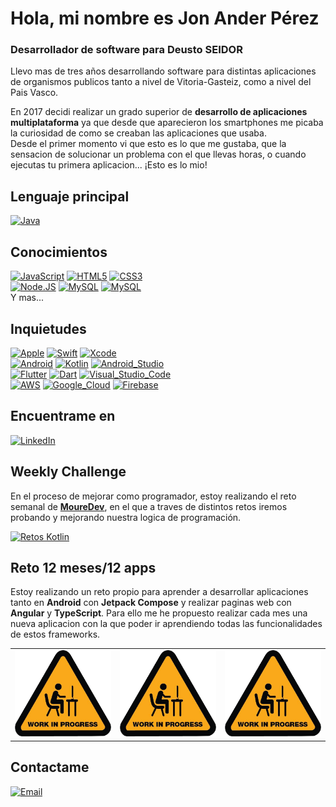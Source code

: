 # Hola, mi nombre es Jon Ander Pérez
### Desarrollador de software para Deusto SEIDOR

Llevo mas de tres años desarrollando software para distintas aplicaciones de organismos publicos tanto a nivel de Vitoria-Gasteiz, como a nivel del Pais Vasco.

En 2017 decidi realizar un grado superior de **desarrollo de aplicaciones multiplataforma** ya que desde que aparecieron los smartphones me picaba la curiosidad de como se creaban las aplicaciones que usaba.  
Desde el primer momento vi que esto es lo que me gustaba, que la sensacion de solucionar un problema con el que llevas horas, o cuando ejecutas tu primera aplicacion... ¡Esto es lo mio!

## Lenguaje principal
[![Java](https://img.shields.io/badge/Java-007396?style=for-the-badge&logo=java&logoColor=white&labelColor=101010)]()

## Conocimientos
[![JavaScript](https://img.shields.io/badge/JavaScript-F7DF1E?style=for-the-badge&logo=javascript&logoColor=white&labelColor=101010)]()
[![HTML5](https://img.shields.io/badge/HTML5-E34F26?style=for-the-badge&logo=html5&logoColor=white&labelColor=101010)]()
[![CSS3](https://img.shields.io/badge/CSS3-1572B6?style=for-the-badge&logo=css3&logoColor=white&labelColor=101010)]()  
[![Node.JS](https://img.shields.io/badge/Node.JS-339933?style=for-the-badge&logo=node.js&logoColor=white&labelColor=101010)]()
[![MySQL](https://img.shields.io/badge/MySQL-4479A1?style=for-the-badge&logo=mysql&logoColor=white&labelColor=101010)]()
[![MySQL](https://img.shields.io/badge/Angular-DD0031?style=for-the-badge&logo=angular&logoColor=white&labelColor=101010)]()  
Y mas...

## Inquietudes
[![Apple](https://img.shields.io/badge/iOS-999999?style=for-the-badge&logo=apple&logoColor=white&labelColor=101010)]()
[![Swift](https://img.shields.io/badge/Swift-FA7343?style=for-the-badge&logo=swift&logoColor=white&labelColor=101010)]()
[![Xcode](https://img.shields.io/badge/Xcode-1575F9?style=for-the-badge&logo=xcode&logoColor=white&labelColor=101010)]()  
[![Android](https://img.shields.io/badge/Android-3DDC84?style=for-the-badge&logo=android&logoColor=white&labelColor=101010)]()
[![Kotlin](https://img.shields.io/badge/Kotlin-0095D5?style=for-the-badge&logo=kotlin&logoColor=white&labelColor=101010)]()
[![Android_Studio](https://img.shields.io/badge/Android_Studio-3DDC84?style=for-the-badge&logo=android-studio&logoColor=white&labelColor=101010)]()  
[![Flutter](https://img.shields.io/badge/Flutter-02569B?style=for-the-badge&logo=flutter&logoColor=white&labelColor=101010)]()
[![Dart](https://img.shields.io/badge/Dart-0175C2?style=for-the-badge&logo=dart&logoColor=white&labelColor=101010)]()
[![Visual_Studio_Code](https://img.shields.io/badge/Visual_Studio_Code-007ACC?style=for-the-badge&logo=visual-studio-code&logoColor=white&labelColor=101010)]()  
[![AWS](https://img.shields.io/badge/AWS-232F3E?style=for-the-badge&logo=amazon-aws&logoColor=white&labelColor=101010)]()
[![Google_Cloud](https://img.shields.io/badge/Google_Cloud-4285F4?style=for-the-badge&logo=googlecloud&logoColor=white&labelColor=101010)]()
[![Firebase](https://img.shields.io/badge/Firebase-FFCA28?style=for-the-badge&logo=firebase&logoColor=white&labelColor=101010)]()

## Encuentrame en
[![LinkedIn](https://img.shields.io/badge/LinkedIn-Jon_Ander_Perez-0A66C2?style=for-the-badge&logo=linkedin&logoColor=white&labelColor=101010)](https://www.linkedin.com/in/JonAnderPerezGarcia)

## Weekly Challenge

En el proceso de mejorar como programador, estoy realizando el reto semanal de **[MoureDev](https://moure.dev)**, en el que a traves de distintos retos
iremos probando y mejorando nuestra logica de programación.

[![Retos Kotlin](https://img.shields.io/github/stars/JonAnderPerez/Weekly_Challenge_2022_Kotlin?label=Repositorio%20de%20retos%20Kotlin/Android&style=social)](https://github.com/JonAnderPerez/Weekly_Challenge_2022_Kotlin)

## Reto 12 meses/12 apps

Estoy realizando un reto propio para aprender a desarrollar aplicaciones tanto en **Android** con **Jetpack Compose** y realizar paginas web con **Angular** y **TypeScript**.
Para ello me he propuesto realizar cada mes una nueva aplicacion con la que poder ir aprendiendo todas las funcionalidades de estos frameworks.

<table style="width:100%">
  <tr>
    <td>
		<a href="https://github.com/JonAnderPerez/Marvel_Champions_Life_Counter">
	  		<img src="https://raw.githubusercontent.com/JonAnderPerez/JonAnderPerez/main/work-in-progress.webp">
		</a>
	</td>
    <td>
		<a href="#">
	  		<img src="https://raw.githubusercontent.com/JonAnderPerez/JonAnderPerez/main/work-in-progress.webp">
		</a>
	</td>
    <td>
		<a href="#">
	  		<img src="https://raw.githubusercontent.com/JonAnderPerez/JonAnderPerez/main/work-in-progress.webp">
		</a>
	</td>
  </tr>
</table>

## Contactame
[![Email](https://img.shields.io/badge/jonan.trabajo@gmail.com-0092ca?style=for-the-badge&logo=gmail&logoColor=white&labelColor=101010)](mailto:jonan.trabajo@gmail.com)
